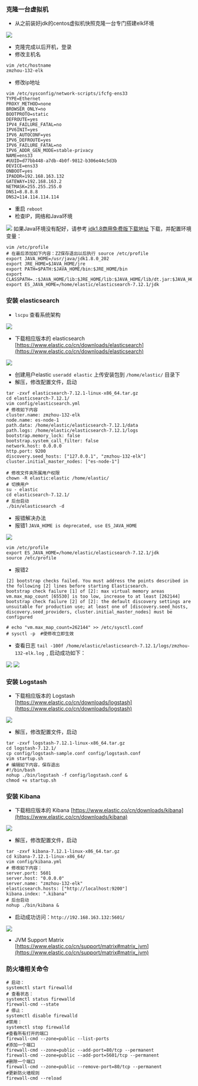 ### 克隆一台虚拟机
- 从之前装好jdk的centos虚拟机快照克隆一台专门搭建elk环境

![](imgs/clone-vm.png)
- 克隆完成以后开机，登录
- 修改主机名
```shell
vim /etc/hostname
zmzhou-132-elk
```
- 修改ip地址
```shell
vim /etc/sysconfig/network-scripts/ifcfg-ens33
TYPE=Ethernet
PROXY_METHOD=none
BROWSER_ONLY=no
BOOTPROTO=static
DEFROUTE=yes
IPV4_FAILURE_FATAL=no
IPV6INIT=yes
IPV6_AUTOCONF=yes
IPV6_DEFROUTE=yes
IPV6_FAILURE_FATAL=no
IPV6_ADDR_GEN_MODE=stable-privacy
NAME=ens33
#UUID=d77bb448-a7db-4b0f-9812-b306e44c5d3b
DEVICE=ens33
ONBOOT=yes
IPADDR=192.168.163.132
GATEWAY=192.168.163.2
NETMASK=255.255.255.0
DNS1=8.8.8.8
DNS2=114.114.114.114
```
- 重启 `reboot`
- 检查IP，网络和Java环境

![](imgs/ipaddr.png)
如果Java环境没有配好，请参考 [jdk1.8商用免费版下载地址](/程序员之友/提高生产力必须知道的网站/README.md)
下载，并配置环境变量：
```shell
vim /etc/profile
# 在最后添加如下内容：ZZ保存退出以后执行 source /etc/profile
export JAVA_HOME=/usr/java/jdk1.8.0_202
export JRE_HOME=$JAVA_HOME/jre
export PATH=$PATH:$JAVA_HOME/bin:$JRE_HOME/bin
export CLASSPATH=.:$JAVA_HOME/lib:$JRE_HOME/lib:$JAVA_HOME/lib/dt.jar:$JAVA_HOME/lib/tools.jar
export ES_JAVA_HOME=/home/elastic/elasticsearch-7.12.1/jdk
```
### 安装 elasticsearch
- `lscpu` 查看系统架构

![](imgs/lscpu.png)
- 下载相应版本的 elasticsearch [https://www.elastic.co/cn/downloads/elasticsearch](https://www.elastic.co/cn/downloads/elasticsearch)
  
![](imgs/elasticsearch.png)

- 创建用户elastic `useradd elastic` 上传安装包到 `/home/elastic/` 目录下
- 解压，修改配置文件，启动
```shell
tar -zxvf elasticsearch-7.12.1-linux-x86_64.tar.gz 
cd elasticsearch-7.12.1/
vim config/elasticsearch.yml 
# 修改如下内容
cluster.name: zmzhou-132-elk
node.name: es-node-1
path.data: /home/elastic/elasticsearch-7.12.1/data
path.logs: /home/elastic/elasticsearch-7.12.1/logs
bootstrap.memory_lock: false
bootstrap.system_call_filter: false
network.host: 0.0.0.0
http.port: 9200
discovery.seed_hosts: ["127.0.0.1", "zmzhou-132-elk"]
cluster.initial_master_nodes: ["es-node-1"]
```
```shell
# 修改文件夹所属用户权限
chown -R elastic:elastic /home/elastic/
# 切换用户
su - elastic
cd elasticsearch-7.12.1/
# 后台启动
./bin/elasticsearch -d
```
- 报错解决办法
- 报错1 `JAVA_HOME is deprecated, use ES_JAVA_HOME`
  
![](imgs/error1.png)
```shell
vim /etc/profile
export ES_JAVA_HOME=/home/elastic/elasticsearch-7.12.1/jdk
source /etc/profile
```
- 报错2 
```text
[2] bootstrap checks failed. You must address the points described in the following [2] lines before starting Elasticsearch.
bootstrap check failure [1] of [2]: max virtual memory areas vm.max_map_count [65530] is too low, increase to at least [262144]
bootstrap check failure [2] of [2]: the default discovery settings are unsuitable for production use; at least one of [discovery.seed_hosts, discovery.seed_providers, cluster.initial_master_nodes] must be configured
```
```shell
# echo "vm.max_map_count=262144" >> /etc/sysctl.conf
# sysctl -p  #使修改立即生效
```
- 查看日志 `tail -100f /home/elastic/elasticsearch-7.12.1/logs/zmzhou-132-elk.log `, 启动成功如下：
  
![](imgs/es-started.png)
![](imgs/es-success.png)
### 安装 Logstash
- 下载相应版本的 Logstash [https://www.elastic.co/cn/downloads/logstash](https://www.elastic.co/cn/downloads/logstash)

![](imgs/Logstash.png)
- 解压，修改配置文件，启动
```shell
tar -zxvf logstash-7.12.1-linux-x86_64.tar.gz 
cd logstash-7.12.1/
cp config/logstash-sample.conf config/logstash.conf
vim startup.sh
# 编辑如下内容，保存退出
#!/bin/bash
nohup ./bin/logstash -f config/logstash.conf &
chmod +x startup.sh
```

### 安装 Kibana
- 下载相应版本的 Kibana [https://www.elastic.co/cn/downloads/kibana](https://www.elastic.co/cn/downloads/kibana)
  
![](imgs/Kibana.png)
- 解压，修改配置文件，启动
```shell
tar -zxvf kibana-7.12.1-linux-x86_64.tar.gz 
cd kibana-7.12.1-linux-x86_64/
vim config/kibana.yml 
# 修改如下内容：
server.port: 5601
server.host: "0.0.0.0"
server.name: "zmzhou-132-elk"
elasticsearch.hosts: ["http://localhost:9200"]
kibana.index: ".kibana"
# 后台启动
nohup ./bin/kibana &
```
- 启动成功访问：`http://192.168.163.132:5601/`

![](imgs/elk-home.png)

- JVM Support Matrix [https://www.elastic.co/cn/support/matrix#matrix_jvm](https://www.elastic.co/cn/support/matrix#matrix_jvm)

### 防火墙相关命令
```shell
# 启动：
systemctl start firewalld
# 查看状态：
systemctl status firewalld 
firewall-cmd --state
# 停止：
systemctl disable firewalld
#禁用：
systemctl stop firewalld
#查看所有打开的端口
firewall-cmd --zone=public --list-ports
#添加一个端口
firewall-cmd --zone=public --add-port=80/tcp --permanent
firewall-cmd --zone=public --add-port=5601/tcp --permanent
#删除一个端口
firewall-cmd --zone=public --remove-port=80/tcp --permanent
#更新防火墙规则
firewall-cmd --reload
```
